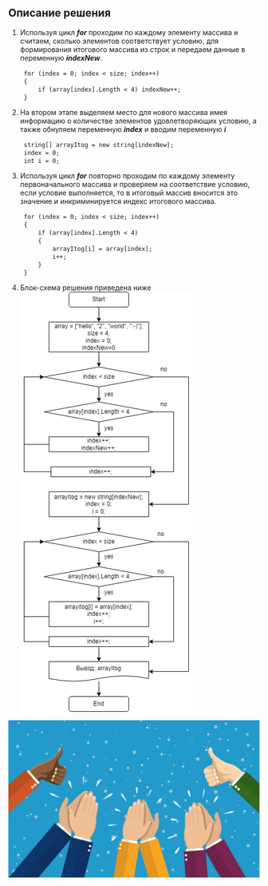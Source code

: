 ## Описание решения
1. Используя цикл *__for__* проходим по каждому элементу массива и считаем, сколько элементов соответствует условию, для формирования итогового массива из строк и передаем данные в переменную *__indexNew__*.


        for (index = 0; index < size; index++)
        {
            if (array[index].Length < 4) indexNew++;
        }
2. На втором этапе выделяем место для нового массива имея информацию о количестве элементов удовлетворяющих условию, а также обнуляем переменную *__index__* и вводим переменную *__i__*

        string[] arrayItog = new string[indexNew];
        index = 0;
        int i = 0;
3. Используя цикл *__for__* повторно проходим по каждому элементу первоначального массива и проверяем на соответствие условию, если условие выполняется, то в итоговый массив вносится это значение и инкриминируется индекс итогового массива.

        for (index = 0; index < size; index++)
        {
            if (array[index].Length < 4)
            {
                arrayItog[i] = array[index];
                i++;
            }
        }
4. Блок-схема решения приведена ниже
![Блок-схема](blockDiagram.jpg)

![Апплодисменты](applause.jpg)